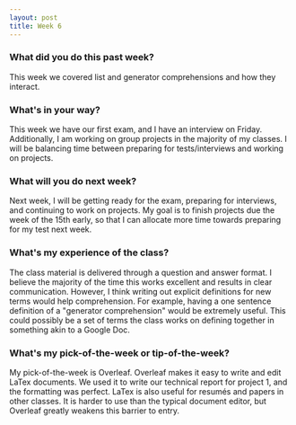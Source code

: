 ```yaml
---
layout: post
title: Week 6
---
```


### What did you do this past week?

This week we covered list and generator comprehensions and how they interact. 

### What's in your way?

This week we have our first exam, and I have an interview on Friday. Additionally, I am working on group projects in the majority of my classes. I will be balancing time between preparing for tests/interviews and working on projects.

### What will you do next week?

Next week, I will be getting ready for the exam, preparing for interviews, and continuing to work on projects. My goal is to finish projects due the week of the 15th early, so that I can allocate more time towards preparing for my test next week. 

### What's my experience of the class?

The class material is delivered through a question and answer format. I believe the majority of the time this works excellent and results in clear communication. However, I think writing out explicit definitions for new terms would help comprehension. For example, having a one sentence definition of a "generator comprehension" would be extremely useful. This could possibly be a set of terms the class works on defining together in something akin to a Google Doc. 

### What's my pick-of-the-week or tip-of-the-week?

My pick-of-the-week is Overleaf. Overleaf makes it easy to write and edit LaTex documents. We used it to write our technical report for project 1, and the formatting was perfect. LaTex is also useful for resumés and papers in other classes. It is harder to use than the typical document editor, but Overleaf greatly weakens this barrier to entry.
